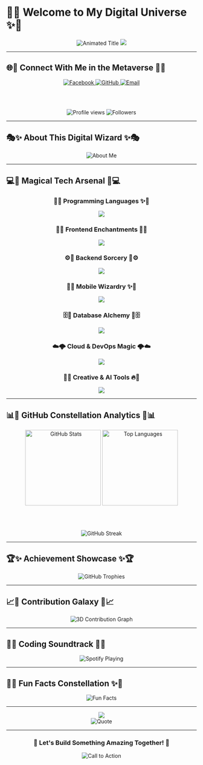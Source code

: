# 🌟✨ Welcome to My Digital Universe ✨🌟

<div align="center">
  
  <!-- Animated Title with Gradient -->
  <img src="https://readme-typing-svg.demolab.com?font=Orbitron&size=50&pause=1000&color=00D9FF&background=00000000&center=true&vCenter=true&multiline=true&repeat=false&width=800&height=100&lines=Ming+Ming+%F0%9F%9A%80;Full-Stack+Developer+%26+Creator" alt="Animated Title" />
  
  <!-- Animated Wave -->
  <img src="https://capsule-render.vercel.app/api?type=waving&color=gradient&customColorList=6,11,20&height=120&section=header&text=&fontSize=0&animation=twinkling"/>
  
</div>

---

## 🌐💫 Connect With Me in the Metaverse 💫🌐

<div align="center">
  
  <!-- Glowing Social Badges with Hover Effects -->
  <a href="https://fb.com/mingmingcommissioner">
    <img src="https://img.shields.io/badge/🌟_Facebook-1877F2?style=for-the-badge&logo=facebook&logoColor=white&labelColor=1877F2&color=4267B2" alt="Facebook"/>
  </a>
  <a href="https://github.com/asakuraku000">
    <img src="https://img.shields.io/badge/⚡_GitHub-100000?style=for-the-badge&logo=github&logoColor=white&labelColor=0d1117&color=21262d" alt="GitHub"/>
  </a>
  <a href="mailto:contact@mingming.dev">
    <img src="https://img.shields.io/badge/🚀_Email-D14836?style=for-the-badge&logo=gmail&logoColor=white&labelColor=EA4335&color=FF6B6B" alt="Email"/>
  </a>
  
  <br><br>
  
  <!-- Animated Profile Views Counter -->
  <img src="https://komarev.com/ghpvc/?username=asakuraku000&label=✨+Cosmic+Visitors&color=blueviolet&style=for-the-badge&abbreviated=true" alt="Profile views" />
  
  <!-- Animated Followers Counter -->
  <img src="https://img.shields.io/github/followers/asakuraku000?label=🌟+Followers&style=for-the-badge&color=ff69b4&labelColor=ff1493" alt="Followers"/>
  
</div>

---

## 🎭✨ About This Digital Wizard ✨🎭

<div align="center">
  
  <!-- Animated About Me Text -->
  <img src="https://readme-typing-svg.demolab.com?font=Fira+Code&size=18&pause=1000&color=00D9FF&center=true&vCenter=true&multiline=true&width=800&height=150&lines=🎯+Crafting+digital+experiences+that+inspire;💡+Transforming+ideas+into+interactive+reality;🚀+Building+the+future%2C+one+line+of+code+at+a+time;🌈+Where+creativity+meets+cutting-edge+technology" alt="About Me"/>
  
</div>

---

## 💻🌟 Magical Tech Arsenal 🌟💻

<div align="center">

### 🚀✨ Programming Languages ✨🚀
<img src="https://skillicons.dev/icons?i=js,typescript,python,java,cpp,cs,kotlin,dart,php,c,html,css&theme=dark&perline=6" />

<br>

### 🎨🌈 Frontend Enchantments 🌈🎨  
<img src="https://skillicons.dev/icons?i=react,angular,vue,bootstrap,tailwind,materialui,sass,webpack&theme=dark&perline=4" />

<br>

### ⚙️🔮 Backend Sorcery 🔮⚙️
<img src="https://skillicons.dev/icons?i=nodejs,django,flask,dotnet,spring,express,fastapi,nestjs&theme=dark&perline=4" />

<br>

### 📱✨ Mobile Wizardry ✨📱
<img src="https://skillicons.dev/icons?i=flutter,react,kotlin,java,cordova,ionic,xamarin&theme=dark&perline=4" />

<br>

### 🗄️💎 Database Alchemy 💎🗄️
<img src="https://skillicons.dev/icons?i=mongodb,mysql,postgresql,sqlite,redis,firebase&theme=dark&perline=3" />

<br>

### ☁️🌩️ Cloud & DevOps Magic 🌩️☁️
<img src="https://skillicons.dev/icons?i=gcp,firebase,aws,docker,kubernetes,git,github,gitlab&theme=dark&perline=4" />

<br>

### 🎯🔥 Creative & AI Tools 🔥🎯
<img src="https://skillicons.dev/icons?i=figma,blender,unity,arduino,matlab,opencv,tensorflow,pytorch&theme=dark&perline=4" />

</div>

---

## 📊🌟 GitHub Constellation Analytics 🌟📊

<div align="center">
  
  <!-- Enhanced GitHub Stats with Animations -->
  <img height="200em" src="https://github-readme-stats.vercel.app/api?username=asakuraku000&show_icons=true&theme=tokyonight&include_all_commits=true&count_private=true&bg_color=0D1117&title_color=00D9FF&icon_color=00D9FF&text_color=ffffff&border_color=00D9FF&border_radius=15" alt="GitHub Stats"/>
  
  <img height="200em" src="https://github-readme-stats.vercel.app/api/top-langs/?username=asakuraku000&layout=compact&langs_count=10&theme=tokyonight&bg_color=0D1117&title_color=00D9FF&text_color=ffffff&border_color=00D9FF&border_radius=15" alt="Top Languages"/>
  
  <br><br>
  
  <!-- Glowing Streak Stats -->
  <img src="https://streak-stats.demolab.com?user=asakuraku000&theme=tokyonight-duo&background=0D1117&ring=00D9FF&fire=00D9FF&currStreakLabel=00D9FF&sideNums=00D9FF&currStreakNum=ffffff&sideLabels=ffffff&dates=ffffff&border=00D9FF&stroke=00D9FF" alt="GitHub Streak"/>
  
</div>

---

## 🏆✨ Achievement Showcase ✨🏆

<div align="center">
  
  <!-- GitHub Trophies -->
  <img src="https://github-profile-trophy.vercel.app/?username=asakuraku000&theme=tokyonight&no-frame=true&column=4&margin-w=15&margin-h=15" alt="GitHub Trophies"/>
  
</div>

---

## 📈🌊 Contribution Galaxy 🌊📈

<div align="center">
  
  <!-- 3D Contribution Graph -->
  <img src="https://github-readme-activity-graph.vercel.app/graph?username=asakuraku000&theme=tokyo-night&bg_color=0D1117&color=00D9FF&line=00D9FF&point=ffffff&area=true&hide_border=true&custom_title=🌟%20Contribution%20Galaxy%20🌟" alt="3D Contribution Graph"/>
  
</div>

---

## 🎵🌟 Coding Soundtrack 🌟🎵

<div align="center">
  
  <!-- Spotify Now Playing -->
  <img src="https://spotify-github-profile.vercel.app/api/spotify?background_color=0d1117&border_color=00d9ff&bar_color=00d9ff&bar_color_cover=false" alt="Spotify Playing"/>
  
</div>

---

## 🌈✨ Fun Facts Constellation ✨🌈

<div align="center">
  
  <img src="https://readme-typing-svg.demolab.com?font=Fira+Code&size=16&pause=2000&color=FF69B4&center=true&vCenter=true&multiline=true&width=700&height=120&lines=🎮+Gaming+fuels+my+creativity;☕+Coffee+is+my+coding+companion;🌙+Night+owl+developer;🎨+Design+%2B+Code+%3D+Magic" alt="Fun Facts"/>
  
</div>

---

<div align="center">
  
  <!-- Animated Footer -->
  <img src="https://capsule-render.vercel.app/api?type=waving&color=gradient&customColorList=6,11,20&height=120&section=footer&text=Thanks%20for%20visiting!%20✨&fontSize=30&fontColor=ffffff&animation=twinkling"/>
  
  <!-- Quote of the Day -->
  <br>
  <img src="https://quotes-github-readme.vercel.app/api?type=horizontal&theme=tokyonight&border=true&quote=Code%20is%20poetry%20written%20in%20logic%20✨" alt="Quote"/>
  
</div>

---

<div align="center">
  
  ### 🚀 Let's Build Something Amazing Together! 🚀
  
  <img src="https://readme-typing-svg.demolab.com?font=Orbitron&size=20&pause=1000&color=00D9FF&center=true&vCenter=true&width=600&lines=Ready+to+collaborate%3F;Let's+turn+ideas+into+reality!;The+future+is+what+we+code+today+✨" alt="Call to Action"/>
  
</div>
